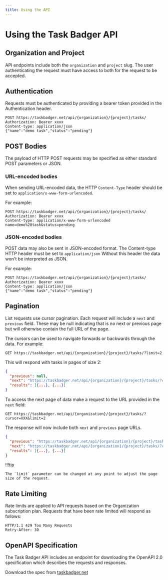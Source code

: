 ```yaml
---
title: Using the API
---
```

# Using the Task Badger API

## Organization and Project

API endpoints include both the `organization` and `project` slug. The user authenticating
the request must have access to both for the request to be accepted.

## Authentication

Requests must be authenticated by providing a bearer token provided
in the Authentication header.

```linenums="1" hl_lines="2"
POST https://taskbadger.net/api/{organization}/{project}/tasks/
Authorization: Bearer xxxx
Content-type: application/json
{"name":"demo task","status":"pending"}
```

## POST Bodies

The payload of HTTP POST requests may be specified as either standard POST parameters
or JSON.

### URL-encoded bodies
When sending URL-encoded data, the HTTP `Content-Type` header should be set
to `application/x-www-form-urlencoded`. 

For example:

```linenums="1" hl_lines="3 4"
POST https://taskbadger.net/api/{organization}/{project}/tasks/
Authorization: Bearer xxxx
Content-type: application/x-www-form-urlencoded
name=demo%20task&status=pending
```

### JSON-encoded bodies

POST data may also be sent in JSON-encoded format. The Content-type HTTP header must be set to `application/json`
Without this header the data won't be interpreted as JSON.

For example:

```linenums="1" hl_lines="3 4"
POST https://taskbadger.net/api/{organization}/{project}/tasks/
Authorization: Bearer xxxx
Content-type: application/json
{"name":"demo task","status":"pending"}
```

## Pagination

List requests use cursor pagination. Each request will include a `next` and `previous` field. These may be null
indicating that is no next or previous page but will otherwise contain the full URL of the page.

The cursors can be used to navigate forwards or backwards through the data. For example:

```
GET https://taskbadger.net/api/{organization}/{project}/tasks/?limit=2
```

This will respond with tasks in pages of size 2:

```json
{
  "previous": null,
  "next": "https://taskbadger.net/api/{organization}/{project}/tasks/?cursor=XXX&limit=2",
  "results": [{...}, {...}]
}
```

To access the next page of data make a request to the URL provided in the `next` field:

```
GET https://taskbadger.net/api/{organization}/{project}/tasks/?cursor=XXX&limit=2
```

The response will now include both `next` and `previous` page URLs.

```json
{
  "previous": "https://taskbadger.net/api/{organization}/{project}/tasks/?cursor=YYY&limit=2",
  "next": "https://taskbadger.net/api/{organization}/{project}/tasks/?cursor=ZZZ&limit=2",
  "results": [{...}, {...}]
}
```

!!!tip

    The `limit` parameter can be changed at any point to adjust the page size of the request.


## Rate Limiting

Rate limits are applied to API requests based on the Organization subscription plan. Requests
that have been rate limited will respond as follows:

```linenums="1"
HTTP/1.1 429 Too Many Requests
Retry-After: 30
```

[//]: # (## API Responses)
[//]: # (TODO See https://api.slack.com/web#slack-web-api__evaluating-responses)

## OpenAPI Specification

The Task Badger API includes an endpoint for downloading the OpenAPI 2.0 specification which describes
the requests and responses.

Download the spec from [taskbadger.net](https://taskbadger.net/api/schema.json)
